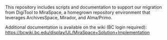 This repository includes scripts and documentation to support our migration from
DigiTool to MiraSpace, a homegrown repository environment that leverages 
ArchivesSpace, Mirador, and Alma/Primo.

Additional documentation is available on the wiki (BC login required): 
https://bcwiki.bc.edu/display/UL/MiraSpace+Solution+Implementation
